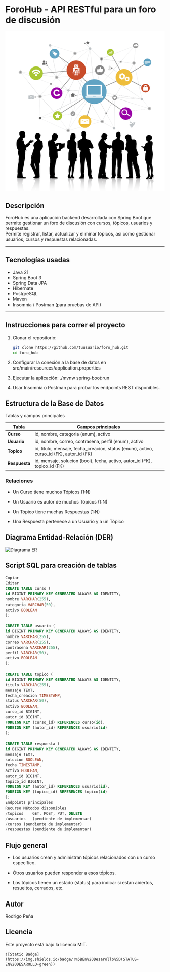 
# ForoHub - API RESTful para un foro de discusión
![Foro sobre temas de Tecnologia,programacion, IA...](docs/assets/58974.jpg)
## Descripción

ForoHub es una aplicación backend desarrollada con Spring Boot que permite gestionar un foro de discusión con cursos, tópicos, usuarios y respuestas.  
Permite registrar, listar, actualizar y eliminar tópicos, así como gestionar usuarios, cursos y respuestas relacionadas.

---

## Tecnologías usadas

- Java 21
- Spring Boot 3
- Spring Data JPA
- Hibernate
- PostgreSQL
- Maven
- Insomnia / Postman (para pruebas de API)

---

## Instrucciones para correr el proyecto

1. Clonar el repositorio:
   ```bash
   git clone https://github.com/tuusuario/foro_hub.git
   cd foro_hub
2. Configurar la conexión a la base de datos en src/main/resources/application.properties

3. Ejecutar la aplicación:
   ./mvnw spring-boot:run

4. Usar Insomnia o Postman para probar los endpoints REST disponibles.

## Estructura de la Base de Datos
 Tablas y campos principales

| Tabla         | Campos principales                                                                          |
| ------------- | ------------------------------------------------------------------------------------------- |
| **Curso**     | id, nombre, categoria (enum), activo                                                        |
| **Usuario**   | id, nombre, correo, contrasena, perfil (enum), activo                                       |
| **Topico**    | id, titulo, mensaje, fecha\_creacion, status (enum), activo, curso\_id (FK), autor\_id (FK) |
| **Respuesta** | id, mensaje, solucion (bool), fecha, activo, autor\_id (FK), topico\_id (FK)                |

### Relaciones
- Un Curso tiene muchos Tópicos (1:N)

- Un Usuario es autor de muchos Tópicos (1:N)

- Un Tópico tiene muchas Respuestas (1:N)

- Una Respuesta pertenece a un Usuario y a un Tópico


## Diagrama Entidad-Relación (DER)

![Diagrama ER](docs/assets/foro_hub_erd.png)


## Script SQL para creación de tablas


```sql
Copiar
Editar
CREATE TABLE curso (
id BIGINT PRIMARY KEY GENERATED ALWAYS AS IDENTITY,
nombre VARCHAR(255),
categoria VARCHAR(50),
activo BOOLEAN
);

CREATE TABLE usuario (
id BIGINT PRIMARY KEY GENERATED ALWAYS AS IDENTITY,
nombre VARCHAR(255),
correo VARCHAR(255),
contrasena VARCHAR(255),
perfil VARCHAR(50),
activo BOOLEAN
);

CREATE TABLE topico (
id BIGINT PRIMARY KEY GENERATED ALWAYS AS IDENTITY,
titulo VARCHAR(255),
mensaje TEXT,
fecha_creacion TIMESTAMP,
status VARCHAR(50),
activo BOOLEAN,
curso_id BIGINT,
autor_id BIGINT,
FOREIGN KEY (curso_id) REFERENCES curso(id),
FOREIGN KEY (autor_id) REFERENCES usuario(id)
);

CREATE TABLE respuesta (
id BIGINT PRIMARY KEY GENERATED ALWAYS AS IDENTITY,
mensaje TEXT,
solucion BOOLEAN,
fecha TIMESTAMP,
activo BOOLEAN,
autor_id BIGINT,
topico_id BIGINT,
FOREIGN KEY (autor_id) REFERENCES usuario(id),
FOREIGN KEY (topico_id) REFERENCES topico(id)
);
Endpoints principales
Recurso	Métodos disponibles
/topicos	GET, POST, PUT, DELETE
/usuarios	(pendiente de implementar)
/cursos	(pendiente de implementar)
/respuestas	(pendiente de implementar)
```
## Flujo general
- Los usuarios crean y administran tópicos relacionados con un curso específico.

- Otros usuarios pueden responder a esos tópicos.

- Los tópicos tienen un estado (status) para indicar si están abiertos, resueltos, cerrados, etc.

## Autor
Rodrigo Peña



## Licencia
Este proyecto está bajo la licencia MIT.

```
![Static Badge](https://img.shields.io/badge/!%5BEn%20Desarollo%5D(STATUS-EN%20DESAROLLO-green))


```



